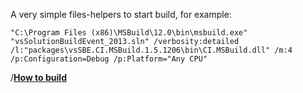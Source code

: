 A very simple files-helpers to start build, for example:

```
"C:\Program Files (x86)\MSBuild\12.0\bin\msbuild.exe" "vsSolutionBuildEvent_2013.sln" /verbosity:detailed /l:"packages\vsSBE.CI.MSBuild.1.5.1206\bin\CI.MSBuild.dll" /m:4 /p:Configuration=Debug /p:Platform="Any CPU"
```

/**[How to build](http://vssbe.r-eg.net/doc/Dev/How%20to%20build/)**